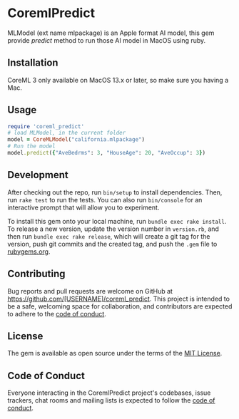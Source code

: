 # CoremlPredict

MLModel (ext name mlpackage) is an Apple format AI model, this gem provide *predict* method to run those AI model in MacOS using ruby.

## Installation

CoreML 3 only available on MacOS 13.x or later, so make sure you having a Mac.

## Usage

```ruby
require 'coreml_predict'
# load MLModel, in the current folder
model = CoreMLModel("california.mlpackage")
# Run the model
model.predict({"AveBedrms": 3, "HouseAge": 20, "AveOccup": 3})
```

## Development

After checking out the repo, run `bin/setup` to install dependencies. Then, run `rake test` to run the tests. You can also run `bin/console` for an interactive prompt that will allow you to experiment.

To install this gem onto your local machine, run `bundle exec rake install`. To release a new version, update the version number in `version.rb`, and then run `bundle exec rake release`, which will create a git tag for the version, push git commits and the created tag, and push the `.gem` file to [rubygems.org](https://rubygems.org).

## Contributing

Bug reports and pull requests are welcome on GitHub at https://github.com/[USERNAME]/coreml_predict. This project is intended to be a safe, welcoming space for collaboration, and contributors are expected to adhere to the [code of conduct](https://github.com/[USERNAME]/coreml_predict/blob/main/CODE_OF_CONDUCT.md).

## License

The gem is available as open source under the terms of the [MIT License](https://opensource.org/licenses/MIT).

## Code of Conduct

Everyone interacting in the CoremlPredict project's codebases, issue trackers, chat rooms and mailing lists is expected to follow the [code of conduct](https://github.com/[USERNAME]/coreml_predict/blob/main/CODE_OF_CONDUCT.md).
